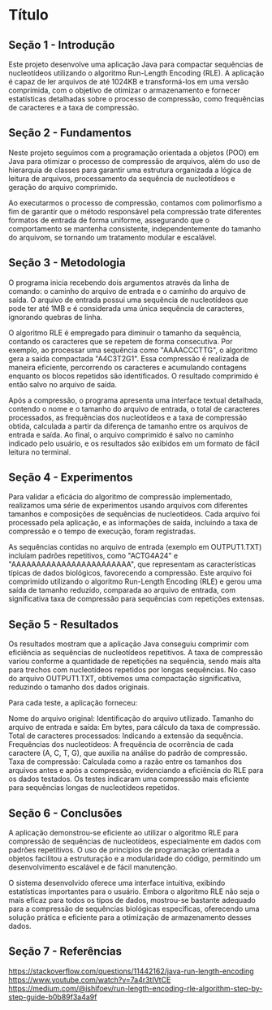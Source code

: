# Título

## Seção 1 - Introdução

Este projeto desenvolve uma aplicação Java para compactar sequências de nucleotídeos utilizando o algoritmo Run-Length Encoding (RLE). A aplicação é capaz de ler arquivos de até 1024KB e transformá-los em uma versão comprimida, com o objetivo de otimizar o armazenamento e fornecer estatísticas detalhadas sobre o processo de compressão, como frequências de caracteres e a taxa de compressão.

## Seção 2 - Fundamentos

Neste projeto seguimos com a programação orientada a objetos (POO) em Java para otimizar o processo de compressão de arquivos, além do uso de hierarquia de classes para garantir uma estrutura organizada a lógica de leitura de arquivos, processamento da sequência de nucleotídeos e geração do arquivo comprimido. 

Ao executarmos o processo de compressão, contamos com polimorfismo a fim de garantir que o método responsável pela compressão trate diferentes formatos de entrada de forma uniforme, assegurando que o comportamento se mantenha consistente, independentemente do tamanho do arquivom, se tornando um tratamento modular e escalável.

## Seção 3 - Metodologia

O programa inicia recebendo dois argumentos através da linha de comando: o caminho do arquivo de entrada e o caminho do arquivo de saída. O arquivo de entrada possui uma sequência de nucleotídeos que pode ter até 1MB e é considerada uma única sequência de caracteres, ignorando quebras de linha.

O algoritmo RLE é empregado para diminuir o tamanho da sequência, contando os caracteres que se repetem de forma consecutiva. Por exemplo, ao processar uma sequência como "AAAACCCTTG", o algoritmo gera a saída compactada "A4C3T2G1". Essa compressão é realizada de maneira eficiente, percorrendo os caracteres e acumulando contagens enquanto os blocos repetidos são identificados. O resultado comprimido é então salvo no arquivo de saída.

Após a compressão, o programa apresenta uma interface textual detalhada, contendo o nome e o tamanho do arquivo de entrada, o total de caracteres processados, as frequências dos nucleotídeos e a taxa de compressão obtida, calculada a partir da diferença de tamanho entre os arquivos de entrada e saída. Ao final, o arquivo comprimido é salvo no caminho indicado pelo usuário, e os resultados são exibidos em um formato de fácil leitura no terminal. 

## Seção 4 - Experimentos

Para validar a eficácia do algoritmo de compressão implementado, realizamos uma série de experimentos usando arquivos com diferentes tamanhos e composições de sequências de nucleotídeos. Cada arquivo foi processado pela aplicação, e as informações de saída, incluindo a taxa de compressão e o tempo de execução, foram registradas.

As sequências contidas no arquivo de entrada (exemplo em OUTPUT1.TXT) incluíam padrões repetitivos, como "ACTG4A24" e "AAAAAAAAAAAAAAAAAAAAAAAA", que representam as características típicas de dados biológicos, favorecendo a compressão. Este arquivo foi comprimido utilizando o algoritmo Run-Length Encoding (RLE) e gerou uma saída de tamanho reduzido, comparada ao arquivo de entrada, com significativa taxa de compressão para sequências com repetições extensas.

## Seção 5 - Resultados

Os resultados mostram que a aplicação Java conseguiu comprimir com eficiência as sequências de nucleotídeos repetitivos. A taxa de compressão variou conforme a quantidade de repetições na sequência, sendo mais alta para trechos com nucleotídeos repetidos por longas sequências. No caso do arquivo OUTPUT1.TXT, obtivemos uma compactação significativa, reduzindo o tamanho dos dados originais.

Para cada teste, a aplicação forneceu:

Nome do arquivo original: Identificação do arquivo utilizado.
Tamanho do arquivo de entrada e saída: Em bytes, para cálculo da taxa de compressão.
Total de caracteres processados: Indicando a extensão da sequência.
Frequências dos nucleotídeos: A frequência de ocorrência de cada caractere (A, C, T, G), que auxilia na análise do padrão de compressão.
Taxa de compressão: Calculada como a razão entre os tamanhos dos arquivos antes e após a compressão, evidenciando a eficiência do RLE para os dados testados.
Os testes indicaram uma compressão mais eficiente para sequências longas de nucleotídeos repetidos.

## Seção 6 - Conclusões

A aplicação demonstrou-se eficiente ao utilizar o algoritmo RLE para compressão de sequências de nucleotídeos, especialmente em dados com padrões repetitivos. O uso de princípios de programação orientada a objetos facilitou a estruturação e a modularidade do código, permitindo um desenvolvimento escalável e de fácil manutenção.

O sistema desenvolvido oferece uma interface intuitiva, exibindo estatísticas importantes para o usuário. Embora o algoritmo RLE não seja o mais eficaz para todos os tipos de dados, mostrou-se bastante adequado para a compressão de sequências biológicas específicas, oferecendo uma solução prática e eficiente para a otimização de armazenamento desses dados.

## Seção 7 - Referências

https://stackoverflow.com/questions/11442162/java-run-length-encoding
https://www.youtube.com/watch?v=7a4r3tIVtCE
https://medium.com/@ishifoev/run-length-encoding-rle-algorithm-step-by-step-guide-b0b89f3a4a9f
